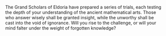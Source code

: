 The Grand Scholars of Eldoria have prepared a series of trials, each testing the depth of your understanding of the ancient mathematical arts. Those who answer wisely shall be granted insight, while the unworthy shall be cast into the void of ignorance. Will you rise to the challenge, or will your mind falter under the weight of forgotten knowledge?
